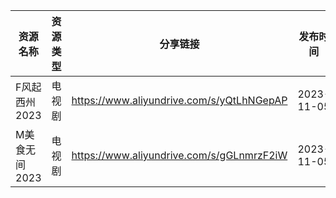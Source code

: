 | 资源名称      | 资源类型 | 分享链接                                      | 发布时间       |
| --------- | ---- | ----------------------------------------- | ---------- |
| F风起西州2023 | 电视剧  | https://www.aliyundrive.com/s/yQtLhNGepAP | 2023-11-05 |
| M美食无间2023 | 电视剧  | https://www.aliyundrive.com/s/gGLnmrzF2iW | 2023-11-05 |
